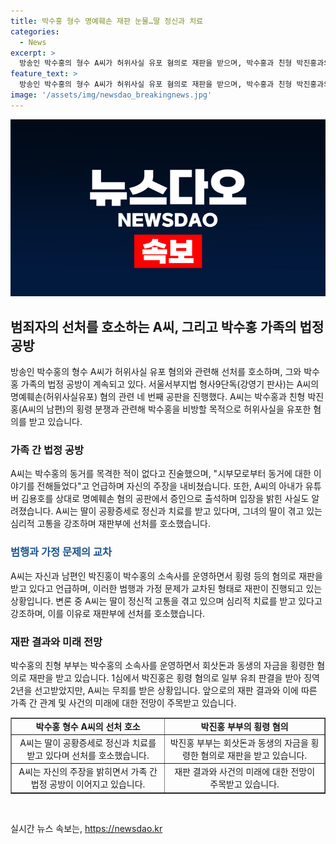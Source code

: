 ```yaml
---
title: 박수홍 형수 명예훼손 재판 눈물…딸 정신과 치료
categories:
  - News
excerpt: >
  방송인 박수홍의 형수 A씨가 허위사실 유포 혐의로 재판을 받으며, 박수홍과 친형 박진홍과의 횡령 분쟁과 관련해 박수홍을 비방한 혐의를 받았다. A씨는 재판에서 횡령과의 관련성을 부인하고, 딸의 공황증 세상을 호소하며 선처를 요청했다. 한편, 박진홍 부부는 박수홍 소속사를 운영하며 횡령 혐의로 재판을 받고 있다.
feature_text: >
  방송인 박수홍의 형수 A씨가 허위사실 유포 혐의로 재판을 받으며, 박수홍과 친형 박진홍과의 횡령 분쟁과 관련해 박수홍을 비방한 혐의를 받았다. A씨는 재판에서 횡령과의 관련성을 부인하고, 딸의 공황증 세상을 호소하며 선처를 요청했다. 한편, 박진홍 부부는 박수홍 소속사를 운영하며 횡령 혐의로 재판을 받고 있다.
image: '/assets/img/newsdao_breakingnews.jpg'
---
```


<p><img src="/assets/img/newsdao_breakingnews.jpg" alt="bookingtag 속보" /></p>

<h2 data-ke-size="size26">범죄자의 선처를 호소하는 A씨, 그리고 박수홍 가족의 법정 공방</h2>

<p data-ke-size="size16">방송인 박수홍의 형수 A씨가 허위사실 유포 혐의와 관련해 선처를 호소하며, 그와 박수홍 가족의 법정 공방이 계속되고 있다. 서울서부지법 형사9단독(강영기 판사)는 A씨의 명예훼손(허위사실유포) 혐의 관련 네 번째 공판을 진행했다. A씨는 박수홍과 친형 박진홍(A씨의 남편)의 횡령 분쟁과 관련해 박수홍을 비방할 목적으로 허위사실을 유포한 혐의를 받고 있습니다.</p>

<h3>가족 간 법정 공방</h3>

<p data-ke-size="size16">A씨는 박수홍의 동거를 목격한 적이 없다고 진술했으며, "시부모로부터 동거에 대한 이야기를 전해들었다"고 언급하며 자신의 주장을 내비쳤습니다. 또한, A씨의 아내가 유튜버 김용호를 상대로 명예훼손 혐의 공판에서 증인으로 출석하며 입장을 밝힌 사실도 알려졌습니다. A씨는 딸이 공황증세로 정신과 치료를 받고 있다며, 그녀의 딸이 겪고 있는 심리적 고통을 강조하며 재판부에 선처를 호소했습니다.</p>

<h3><span style="color: #1a5490;">범행과 가정 문제의 교차</span></h3>

<p data-ke-size="size16">A씨는 자신과 남편인 박진홍이 박수홍의 소속사를 운영하면서 횡령 등의 혐의로 재판을 받고 있다고 언급하며, 이러한 범행과 가정 문제가 교차된 형태로 재판이 진행되고 있는 상황입니다. 변론 중 A씨는 딸이 정신적 고통을 겪고 있으며 심리적 치료를 받고 있다고 강조하며, 이를 이유로 재판부에 선처를 호소했습니다.</p>

<h3>재판 결과와 미래 전망</h3>

<p data-ke-size="size16">박수홍의 친형 부부는 박수홍의 소속사를 운영하면서 회삿돈과 동생의 자금을 횡령한 혐의로 재판을 받고 있습니다. 1심에서 박진홍은 횡령 혐의로 일부 유죄 판결을 받아 징역 2년을 선고받았지만, A씨는 무죄를 받은 상황입니다. 앞으로의 재판 결과와 이에 따른 가족 간 관계 및 사건의 미래에 대한 전망이 주목받고 있습니다.</p>

<table style="width: 100%;" border="1">
<tbody>
<tr>
<td style="text-align: center; height: 17px;"><b>박수홍 형수 A씨의 선처 호소</b></td>
<td style="text-align: center; height: 17px;"><b>박진홍 부부의 횡령 혐의</b></td>
</tr>
<tr>
<td style="text-align: center; height: 17px;">A씨는 딸이 공황증세로 정신과 치료를 받고 있다며 선처를 호소했습니다.</td>
<td style="text-align: center; height: 17px;">박진홍 부부는 회삿돈과 동생의 자금을 횡령한 혐의로 재판을 받고 있습니다.</td>
</tr>
<tr>
<td style="text-align: center; height: 17px;">A씨는 자신의 주장을 밝히면서 가족 간 법정 공방이 이어지고 있습니다.</td>
<td style="text-align: center; height: 17px;">재판 결과와 사건의 미래에 대한 전망이 주목받고 있습니다.</td>
</tr>
</tbody>
</table>

<p data-ke-size="size16">&nbsp;</p>
실시간 뉴스 속보는, <a href="https://newsdao.kr" rel="dofollow">https://newsdao.kr</a>


